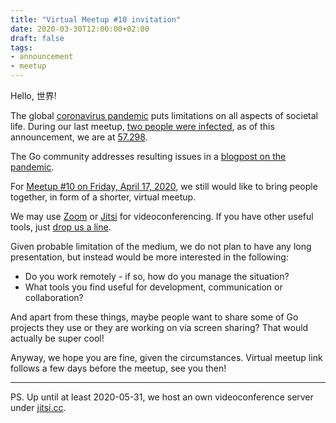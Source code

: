 ```yaml
---
title: "Virtual Meetup #10 invitation"
date: 2020-03-30T12:00:00+02:00
draft: false
tags:
- announcement
- meetup
---
```


Hello, 世界!

The global [coronavirus
pandemic](https://en.wikipedia.org/wiki/2019%E2%80%9320_coronavirus_pandemic)
puts limitations on all aspects of societal life. During our last meetup, [two
people were
infected](https://www.ecdc.europa.eu/sites/default/files/styles/is_large/public/images/novel-coronavirus-cases-EU-UK-29-03-2020%20.jpg.png),
as of this announcement, we are at
[57.298](https://www.rki.de/DE/Content/InfAZ/N/Neuartiges_Coronavirus/Fallzahlen.html).

The Go community addresses resulting issues in a [blogpost on the pandemic](https://blog.golang.org/pandemic).

For [Meetup #10 on Friday, April 17,
2020](https://www.meetup.com/Leipzig-Golang/events/268785531/), we still would
like to bring people together, in form of a shorter, virtual meetup.

We may use [Zoom](https://zoom.us/) or [Jitsi](https://jitsi.org/) for
videoconferencing. If you have other useful tools, just [drop us a
line](mailto:martin.czygan@gmail.com).

Given probable limitation of the medium, we do not plan to have any long
presentation, but instead would be more interested in the following:

* Do you work remotely - if so, how do you manage the situation?
* What tools you find useful for development, communication or collaboration?

And apart from these things, maybe people want to share some of Go projects
they use or they are working on via screen sharing? That would actually be
super cool!

Anyway, we hope you are fine, given the circumstances. Virtual meetup link
follows a few days before the meetup, see you then!

----

PS. Up until at least 2020-05-31, we host an own videoconference server under
[jitsi.cc](https://jitsi.cc/).
